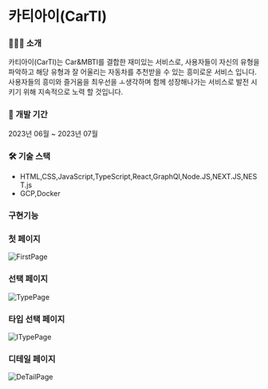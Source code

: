 # 카티아이(CarTI)

### 💁🏻‍♂️ 소개
카티아이(CarTI)는 Car&MBTI를 결합한 재미있는 서비스로, 사용자들이 자신의 유형을 파악하고 해당 유형과 잘 어울리는 자동차를 추천받을 수 있는 흥미로운 서비스 입니다. 사용자들의 흥미와 즐거움을 최우선을 ㅗ생각하며 함께 성장해나가는 서비스로 발전 시키기 위해 지속적으로 노력 할 것입니다.

### 📆 개발 기간
2023년 06월 ~ 2023년 07월

### 🛠️ 기술 스택
- HTML,CSS,JavaScript,TypeScript,React,GraphQl,Node.JS,NEXT.JS,NEST.js
- GCP,Docker

### 구현기능 

### 첫 페이지
![FirstPage](https://github.com/ee5201/CarselfProject/assets/112098147/b99e3925-9321-44d1-bc78-adc1dc973d85)

### 선택 페이지
![TypePage](https://github.com/ee5201/CarselfProject/assets/112098147/811ab893-f0be-4424-9b4c-15562756036d)

### 타입 선택 페이지
![ITypePage](https://github.com/ee5201/CarselfProject/assets/112098147/cfe949bb-12da-4a6b-a809-eff4ccdf6d01)

### 디테일 페이지
![DeTailPage](https://github.com/ee5201/CarselfProject/assets/112098147/abae542a-a892-4371-b6d3-d9848e100f2e)
